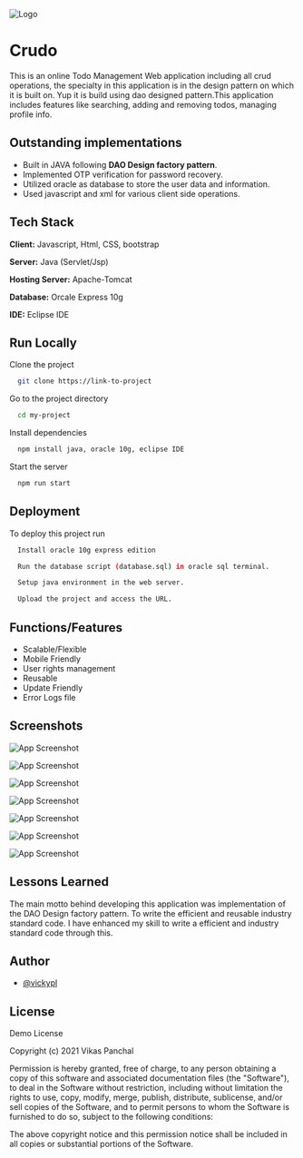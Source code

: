 
![Logo](https://i.ibb.co/PWcQ3Yh/Screenshot-2021-10-29-at-21-22-29-Adobe-Spark-Logo-Maker.png)

# Crudo

This is an online Todo Management Web application including all crud operations, the specialty in this application is in the design pattern on which it is built on. Yup it is build using dao designed pattern.This application includes features like searching, adding and removing todos, managing profile info. 


## Outstanding implementations

   - Built in JAVA following **DAO Design factory pattern**.
   - Implemented OTP verification for password recovery.
   - Utilized oracle as database to store the user data and information.
   - Used javascript and xml for various client side operations.

## Tech Stack

**Client:** Javascript, Html, CSS, bootstrap

**Server:** Java (Servlet/Jsp)

**Hosting Server:** Apache-Tomcat

**Database:** Orcale Express 10g

**IDE:** Eclipse IDE

## Run Locally

Clone the project

```bash
  git clone https://link-to-project
```

Go to the project directory

```bash
  cd my-project
```

Install dependencies

```bash
  npm install java, oracle 10g, eclipse IDE
```

Start the server

```bash
  npm run start
```


## Deployment

To deploy this project run

```bash
  Install oracle 10g express edition
```
```bash
  Run the database script (database.sql) in oracle sql terminal.
```
```bash
  Setup java environment in the web server.
```
```bash
  Upload the project and access the URL.
```


## Functions/Features
- Scalable/Flexible
- Mobile Friendly
- User rights management
- Reusable
- Update Friendly
- Error Logs file

## Screenshots

![App Screenshot](https://i.ibb.co/CWwKDH3/Screenshot-2021-10-29-at-21-14-19-Crudo.png)

![App Screenshot](https://i.ibb.co/WgnCgHQ/Screenshot-2021-10-29-at-21-15-13-Crudo.png)

![App Screenshot](https://i.ibb.co/5rMq0Yg/Screenshot-2021-10-29-at-21-15-31-Crudo.png)

![App Screenshot](https://i.ibb.co/NC6T67L/Screenshot-2021-10-29-at-21-15-42-Crudo.png)

![App Screenshot](https://i.ibb.co/DgWQDd7/Screenshot-2021-10-29-at-21-15-56-Crudo.png)

![App Screenshot](https://i.ibb.co/p1Vn478/Screenshot-2021-10-29-at-21-16-23-Crudo.png)

![App Screenshot](https://i.ibb.co/W0cfQrq/Screenshot-2021-10-29-at-21-16-35-Crudo.png)



## Lessons Learned

The main motto behind developing this application was implementation of the DAO Design factory pattern. To write the efficient and reusable industry standard code. I have enhanced my skill to write a efficient and industry standard code through this.


## Author

- [@vickypl](https://www.linkedin.com/in/vicky-pl/)


## License

Demo License

Copyright (c) 2021 Vikas Panchal

Permission is hereby granted, free of charge, to any person obtaining a copy
of this software and associated documentation files (the "Software"), to deal
in the Software without restriction, including without limitation the rights
to use, copy, modify, merge, publish, distribute, sublicense, and/or sell
copies of the Software, and to permit persons to whom the Software is
furnished to do so, subject to the following conditions:

The above copyright notice and this permission notice shall be included in all
copies or substantial portions of the Software.